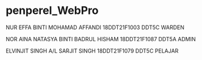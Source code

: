 # penperel_WebPro

NUR EFFA BINTI MOHAMAD AFFANDI
18DDT21F1003
DDT5C
WARDEN

NOR AINA NATASYA BINTI BADRUL HISHAM
18DDT21F1087
DDT5A
ADMIN

ELVINJIT SINGH A/L SARJIT SINGH
18DDT21F1079
DDT5C
PELAJAR
